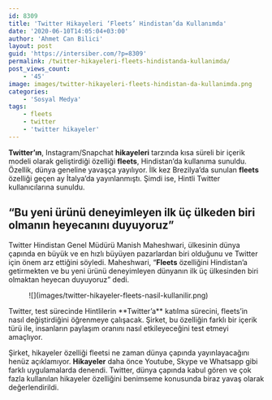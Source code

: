 ```yaml
---
id: 8309
title: 'Twitter Hikayeleri ‘Fleets’ Hindistan’da Kullanımda'
date: '2020-06-10T14:05:04+03:00'
author: 'Ahmet Can Bilici'
layout: post
guid: 'https://intersiber.com/?p=8309'
permalink: /twitter-hikayeleri-fleets-hindistanda-kullanimda/
post_views_count:
    - '45'
image: images/twitter-hikayeleri-fleets-hindistan-da-kullanimda.png
categories:
    - 'Sosyal Medya'
tags:
    - fleets
    - twitter
    - 'twitter hikayeler'
---
```


**Twitter’ın**, Instagram/Snapchat **hikayeleri** tarzında kısa süreli bir içerik modeli olarak geliştirdiği özelliği **fleets**, Hindistan’da kullanıma sunuldu. Özellik, dünya geneline yavaşça yayılıyor. İlk kez Brezilya’da sunulan **fleets** özelliği geçen ay İtalya’da yayınlanmıştı. Şimdi ise, Hintli Twitter kullanıcılarına sunuldu.

## “Bu yeni ürünü deneyimleyen ilk üç ülkeden biri olmanın heyecanını duyuyoruz”

Twitter Hindistan Genel Müdürü Manish Maheshwari, ülkesinin dünya çapında en büyük ve en hızlı büyüyen pazarlardan biri olduğunu ve Twitter için önem arz ettiğini söyledi. Maheshwari, “**Fleets** özelliğini Hindistan’a getirmekten ve bu yeni ürünü deneyimleyen dünyanın ilk üç ülkesinden biri olmaktan heyecan duyuyoruz” dedi.

<figure class="wp-block-image size-large">![](images/twitter-hikayeler-fleets-nasil-kullanilir.png)</figure>Twitter, test sürecinde Hintlilerin **Twitter’a** katılma sürecini, fleets’in nasıl değiştirdiğini öğrenmeye çalışacak. Şirket, bu özelliğin farklı bir içerik türü ile, insanların paylaşım oranını nasıl etkileyeceğini test etmeyi amaçlıyor.

Şirket, hikayeler özelliği fleetsi ne zaman dünya çapında yayınlayacağını henüz açıklamıyor. **Hikayeler** daha önce Youtube, Skype ve Whatsapp gibi farklı uygulamalarda denendi. Twitter, dünya çapında kabul gören ve çok fazla kullanılan hikayeler özelliğini benimseme konusunda biraz yavaş olarak değerlendirildi.